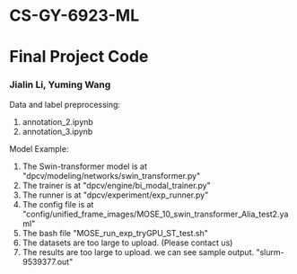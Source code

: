 # CS-GY-6923-ML
# Final Project Code
### Jialin Li, Yuming Wang


Data and label preprocessing:
1. annotation_2.ipynb
2. annotation_3.ipynb

Model Example:
1. The Swin-transformer model is  at "dpcv/modeling/networks/swin_transformer.py"
2. The trainer is at  "dpcv/engine/bi_modal_trainer.py"
3. The runner is at "dpcv/experiment/exp_runner.py"
4. The config file is at "config/unified_frame_images/MOSE_10_swin_transformer_Alia_test2.yaml"
5. The bash file "MOSE_run_exp_tryGPU_ST_test.sh"
6. The datasets are too large to upload. (Please contact us)
7. The results are too large to upload. we can see sample output. "slurm-9539377.out"



